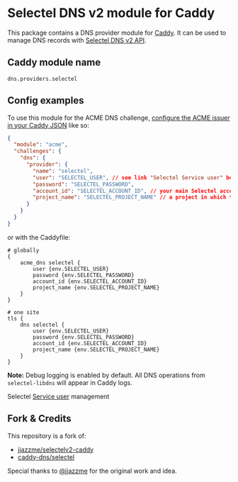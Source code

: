 # Selectel DNS v2 module for Caddy

This package contains a DNS provider module for [Caddy](https://github.com/caddyserver/caddy). It can be used to manage DNS records with [Selectel DNS v2 API](https://developers.selectel.ru/docs/cloud-services/dns_api/dns_api_actual/).

## Caddy module name

```
dns.providers.selectel
```

## Config examples

To use this module for the ACME DNS challenge, [configure the ACME issuer in your Caddy JSON](https://caddyserver.com/docs/json/apps/tls/automation/policies/issuer/acme/) like so:

```json
{
  "module": "acme",
  "challenges": {
    "dns": {
      "provider": {
        "name": "selectel",
        "user": "SELECTEL_USER", // see link "Selectel Service user" below
        "password": "SELECTEL_PASSWORD",
        "account_id": "SELECTEL_ACCOUNT_ID", // your main Selectel account id, like "123456"
        "project_name": "SELECTEL_PROJECT_NAME" // a project in which the service user is an administrator
      }
    }
  }
}
```

or with the Caddyfile:

```
# globally
{
	acme_dns selectel {
		user {env.SELECTEL_USER}
		password {env.SELECTEL_PASSWORD}
		account_id {env.SELECTEL_ACCOUNT_ID}
		project_name {env.SELECTEL_PROJECT_NAME}
	}
}
```

```
# one site
tls {
	dns selectel {
		user {env.SELECTEL_USER}
		password {env.SELECTEL_PASSWORD}
		account_id {env.SELECTEL_ACCOUNT_ID}
		project_name {env.SELECTEL_PROJECT_NAME}
	}
}
```

**Note:** Debug logging is enabled by default. All DNS operations from `selectel-libdns` will appear in Caddy logs.

Selectel [Service user](https://my.selectel.ru/iam/users_management/users?type=service) management


## Fork & Credits

This repository is a fork of:

- [jjazzme/selectelv2-caddy](https://github.com/jjazzme/selectelv2-caddy)
- [caddy-dns/selectel](https://github.com/caddy-dns/selectel)

Special thanks to [@jjazzme](https://github.com/jjazzme) for the original work and idea.
